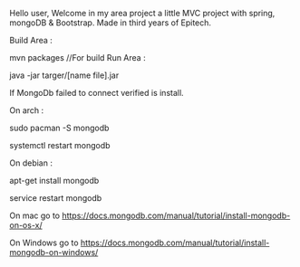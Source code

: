 Hello user,
Welcome in my area project a little MVC project with spring, mongoDB & Bootstrap.
Made in third years of Epitech.

Build Area :

   mvn packages //For build
Run Area :

   java -jar targer/[name file].jar


If MongoDb failed to connect verified is install.

On arch :

   sudo pacman -S mongodb

   systemctl restart mongodb


On debian :

   apt-get install mongodb

   service restart mongodb


On mac go to https://docs.mongodb.com/manual/tutorial/install-mongodb-on-os-x/

On Windows go to https://docs.mongodb.com/manual/tutorial/install-mongodb-on-windows/
